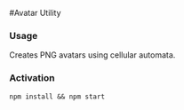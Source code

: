 #Avatar Utility

### Usage
Creates PNG avatars using cellular automata.

### Activation
`npm install && npm start`